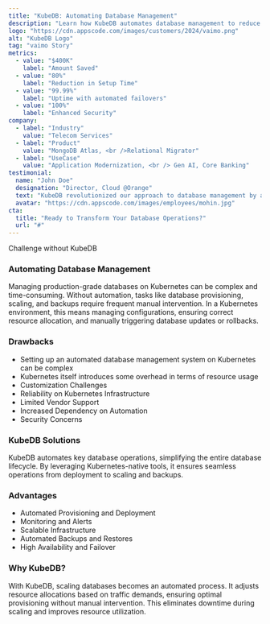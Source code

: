 ```yaml
---
title: "KubeDB: Automating Database Management"
description: "Learn how KubeDB automates database management to reduce overhead and improve efficiency."
logo: "https://cdn.appscode.com/images/customers/2024/vaimo.png"
alt: "KubeDB Logo"
tag: "vaimo Story"
metrics:
  - value: "$400K"
    label: "Amount Saved"
  - value: "80%"
    label: "Reduction in Setup Time"
  - value: "99.99%"
    label: "Uptime with automated failovers"
  - value: "100%"
    label: "Enhanced Security"
company:
  - label: "Industry"
    value: "Telecom Services"
  - label: "Product"
    value: "MongoDB Atlas, <br />Relational Migrator"
  - label: "UseCase"
    value: "Application Modernization, <br /> Gen AI, Core Banking"
testimonial:
  name: "John Doe"
  designation: "Director, Cloud @Orange"
  text: "KubeDB revolutionized our approach to database management by automating labor-intensive tasks like provisioning, scaling, and backups."
  avatar: "https://cdn.appscode.com/images/employees/mohin.jpg"
cta:
  title: "Ready to Transform Your Database Operations?"
  url: "#"
---
```

<p class="key-item">Challenge without KubeDB</p>

### Automating Database Management

Managing production-grade databases on Kubernetes can be complex and time-consuming. Without automation, tasks like database provisioning, scaling, and backups require frequent manual intervention. In a Kubernetes environment, this means managing configurations, ensuring correct resource allocation, and manually triggering database updates or rollbacks.

### Drawbacks

- Setting up an automated database management system on Kubernetes can be complex
- Kubernetes itself introduces some overhead in terms of resource usage
- Customization Challenges
- Reliability on Kubernetes Infrastructure
- Limited Vendor Support
- Increased Dependency on Automation
- Security Concerns

### KubeDB Solutions

KubeDB automates key database operations, simplifying the entire database lifecycle. By leveraging Kubernetes-native tools, it ensures seamless operations from deployment to scaling and backups.

### Advantages

- Automated Provisioning and Deployment
- Monitoring and Alerts
- Scalable Infrastructure
- Automated Backups and Restores
- High Availability and Failover

### Why KubeDB?

With KubeDB, scaling databases becomes an automated process. It adjusts resource allocations based on traffic demands, ensuring optimal provisioning without manual intervention. This eliminates downtime during scaling and improves resource utilization.

